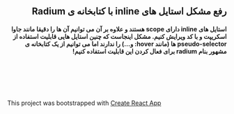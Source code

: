 
<div dir="rtl">  
    <p><h2>رفع مشکل استایل های inline با کتابخانه ی Radium</h2></p>  
    <p><h4>استایل های inline دارای scope هستند و علاوه بر آن می توانیم آن ها را دقیقا مانند جاوا اسکریپت و با کد ویرایش کنیم. مشکل اینجاست که چنین استایل هایی قابلیت استفاده از pseudo-selector ها (مانند hover: و…) را ندارند اما می توانیم از یک کتابخانه ی مشهور بنام radium برای فعال کردن این قابلیت استفاده کنیم!</h4></p>
    <p><h4></h4></p>
    <p><h4></h4></p>
</div>  
<br /><br /><br /><br />  
  
<p>This project was bootstrapped with <a href="https://github.com/facebookincubator/create-react-app">Create React App</a></p>